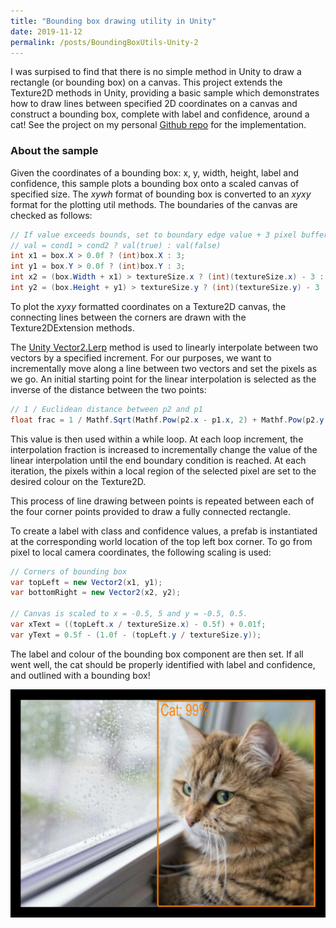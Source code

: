```yaml
---
title: "Bounding box drawing utility in Unity"
date: 2019-11-12
permalink: /posts/BoundingBoxUtils-Unity-2
---
```


I was surpised to find that there is no simple method in Unity to draw a rectangle (or bounding box) on a canvas. This project extends the Texture2D methods in Unity, providing a basic sample which demonstrates how to draw lines between specified 2D coordinates on a canvas and construct a bounding box, complete with label and confidence, around a cat! See the project on my personal [Github repo](https://github.com/doughtmw/BoundingBoxUtils-Unity) for the implementation.

### About the sample
Given the coordinates of a bounding box: x, y, width, height, label and confidence, this sample plots a bounding box onto a scaled canvas of specified size. The *xywh* format of bounding box is converted to an *xyxy* format for the plotting util methods. The boundaries of the canvas are checked as follows:

``` cs
// If value exceeds bounds, set to boundary edge value + 3 pixel buffer (no canvas wrap)
// val = cond1 > cond2 ? val(true) : val(false) 
int x1 = box.X > 0.0f ? (int)box.X : 3;
int y1 = box.Y > 0.0f ? (int)box.Y : 3;
int x2 = (box.Width + x1) > textureSize.x ? (int)(textureSize.x) - 3 : (int)(box.Width + x1);
int y2 = (box.Height + y1) > textureSize.y ? (int)(textureSize.y) - 3 : (int)(box.Height + y1);
```

To plot the *xyxy* formatted coordinates on a Texture2D canvas, the connecting lines between the corners are drawn with the Texture2DExtension methods.

The [Unity Vector2.Lerp](https://docs.unity3d.com/ScriptReference/Vector2.Lerp.html) method is used to linearly interpolate between two vectors by a specified increment. For our purposes, we want to incrementally move along a line between two vectors and set the pixels as we go. An initial starting point for the linear interpolation is selected as the inverse of the distance between the two points:

``` cs
// 1 / Euclidean distance between p2 and p1
float frac = 1 / Mathf.Sqrt(Mathf.Pow(p2.x - p1.x, 2) + Mathf.Pow(p2.y - p1.y, 2));
```

This value is then used within a while loop. At each loop increment, the interpolation fraction is increased to incrementally change the value of the linear interpolation until the end boundary condition is reached. At each iteration, the pixels within a local region of the selected pixel are set to the desired colour on the Texture2D.

This process of line drawing between points is repeated between each of the four corner points provided to draw a fully connected rectangle.

To create a label with class and confidence values, a prefab is instantiated at the corresponding world location of the top left box corner. To go from pixel to local camera coordinates, the following scaling is used:

``` cs
// Corners of bounding box
var topLeft = new Vector2(x1, y1);
var bottomRight = new Vector2(x2, y2);

// Canvas is scaled to x = -0.5, 5 and y = -0.5, 0.5.
var xText = ((topLeft.x / textureSize.x) - 0.5f) + 0.01f;
var yText = 0.5f - (1.0f - (topLeft.y / textureSize.y));
```

The label and colour of the bounding box component are then set. If all went well, the cat should be properly identified with label and confidence, and outlined with a bounding box!

![cat](/images/catBoundingBox.jpg)
